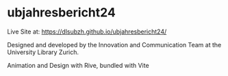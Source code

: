 ﻿# ubjahresbericht24


Live Site at: https://dlsubzh.github.io/ubjahresbericht24/



Designed and developed by the Innovation and Communication Team at the University Library Zurich.


Animation and Design with Rive, bundled with Vite
